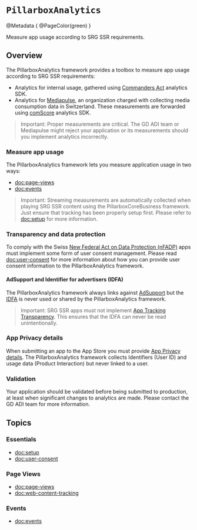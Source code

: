 # ``PillarboxAnalytics``

@Metadata {
    @PageColor(green)
}

Measure app usage according to SRG SSR requirements.

## Overview

The PillarboxAnalytics framework provides a toolbox to measure app usage according to SRG SSR requirements:

- Analytics for internal usage, gathered using [Commanders Act](https://www.commandersact.com) analytics SDK.
- Analytics for [Mediapulse](https://www.mediapulse.ch), an organization charged with collecting media consumption data in Switzerland. These measurements are forwarded using [comScore](https://www.comscore.com/) analytics SDK.

> Important: Proper measurements are critical. The GD ADI team or Mediapulse might reject your application or its measurements should you implement analytics incorrectly.

### Measure app usage

The PillarboxAnalytics framework lets you measure application usage in two ways:

- <doc:page-views>
- <doc:events>

> Important: Streaming measurements are automatically collected when playing SRG SSR content using the PillarboxCoreBusiness framework. Just ensure that tracking has been properly setup first. Please refer to <doc:setup> for more information.

### Transparency and data protection

To comply with the Swiss [New Federal Act on Data Protection (nFADP)](https://www.kmu.admin.ch/kmu/en/home/facts-and-trends/digitization/data-protection/new-federal-act-on-data-protection-nfadp.html) apps must implement some form of user consent management. Please read <doc:user-consent> for more information about how you can provide user consent information to the PillarboxAnalytics framework.

#### AdSupport and Identifier for advertisers (IDFA)

The PillarboxAnalytics framework always links against [AdSupport](https://developer.apple.com/documentation/adsupport) but the [IDFA](https://developer.apple.com/documentation/adsupport/asidentifiermanager/advertisingidentifier) is never used or shared by the PillarboxAnalytics framework.

> Important: SRG SSR apps must not implement [App Tracking Transparency](https://developer.apple.com/documentation/apptrackingtransparency). This ensures that the IDFA can never be read unintentionally.

### App Privacy details

When submitting an app to the App Store you must provide [App Privacy details](https://developer.apple.com/app-store/app-privacy-details/). The PillarboxAnalytics framework collects Identifiers (User ID) and usage data (Product Interaction) but never linked to a user.

### Validation

Your application should be validated before being submitted to production, at least when significant changes to analytics are made. Please contact the GD ADI team for more information.

## Topics

### Essentials

- <doc:setup>
- <doc:user-consent>

### Page Views

- <doc:page-views>
- <doc:web-content-tracking>

### Events

- <doc:events>
